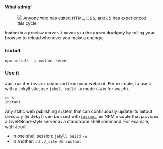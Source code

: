 #### What a drag!

<figure>
  <img src="https://www.lucidchart.com/publicSegments/view/52749f12-0898-41d8-ae5f-7da10a005c69/image.png">
  <caption>Anyone who has edited HTML, CSS, and JS has experienced this cycle</caption>
</figure>

Instant is a preview server. It saves you the above drudgery by telling your browser to reload whenever you make a change.

### Install

```bash
npm install -g instant-server
```

### Use it

Just run the `instant` command from your webroot. For example, to use it with a Jekyll site, use `jekyll build -w` mode (`-w` is for watch).

```bash
cd $
instant
```

Any static web publishing system that can continuously update its output directory (ie Jekyll) can be used with [`instant`](https://npmjs.org/package/instant-server), an NPM module that provides a LiveReload-style server as a standalone shell command. For example, with Jekyll:

 - In one shell session: `jekyll build -w`
 - In another: `cd ./_site && instant`

